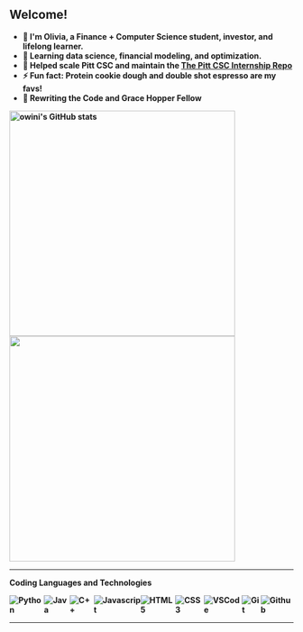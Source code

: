 <b>Welcome!<b>
---

  - 🔭  I'm Olivia, a Finance + Computer Science student, investor, and lifelong learner.
  - 🌱  Learning data science, financial modeling, and optimization.
  - 🚀  Helped scale Pitt CSC and maintain the [The Pitt CSC Internship Repo](https://github.com/pittcsc/Summer2023-Internships)
  - ⚡  Fun fact: Protein cookie dough and double shot espresso are my favs!
  - 🤍  Rewriting the Code and Grace Hopper Fellow
 
 <p align="left">
  <img src="https://github-readme-stats.vercel.app/api?username=owini&show_icons=true&hide=&count_private=true&title_color=0891b2&text_color=ffffff&icon_color=0891b2&bg_color=1c1917&hide_border=true&show_icons=true" alt="owini's GitHub stats" width=400 />
  <img src="https://github-readme-streak-stats.herokuapp.com/?user=owini&stroke=ffffff&background=1c1917&ring=0891b2&fire=0891b2&currStreakNum=ffffff&currStreakLabel=0891b2&sideNums=ffffff&sideLabels=ffffff&dates=ffffff&hide_border=true" width=400  />
</p>
  
---
  
 <b>Coding Languages and Technologies<b>

<div style="display:flex", align="left">
  <img alt="Python" src="https://img.shields.io/badge/Python-FFD43B?style=for-the-badge&logo=python&logoColor=blue">
  <img alt="Java" src="https://img.shields.io/badge/Java-ED8B00?style=for-the-badge&logo=java&logoColor=white">
  <img alt="C++" src="https://img.shields.io/badge/C%2B%2B-00599C?style=for-the-badge&logo=c%2B%2B&logoColor=white">
  <img alt="Javascript" src="https://img.shields.io/badge/JavaScript-323330?style=for-the-badge&logo=javascript&logoColor=F7DF1E">
  <img alt="HTML5" src="https://img.shields.io/badge/html5%20-%23E34F26.svg?&style=for-the-badge&logo=html5&logoColor=white"/>
  <img alt="CSS3" src="https://img.shields.io/badge/css3%20-%231572B6.svg?&style=for-the-badge&logo=css3&logoColor=white"/>
  <img alt="VSCode" src="https://img.shields.io/badge/VSCode-0078D4?style=for-the-badge&logo=visual%20studio%20code&logoColor=white">
  <img alt="Git" src="https://img.shields.io/badge/GIT-E44C30?style=for-the-badge&logo=git&logoColor=white">
  <img alt="Github" src="https://img.shields.io/badge/GitHub-100000?style=for-the-badge&logo=github&logoColor=white">
  

</div>

---


